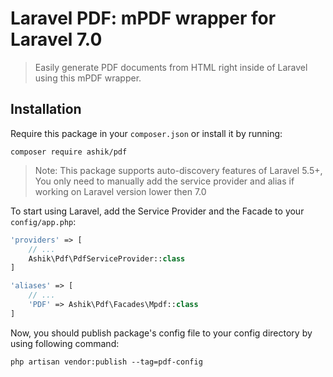 # Laravel PDF: mPDF wrapper for Laravel 7.0

> Easily generate PDF documents from HTML right inside of Laravel using this mPDF wrapper.


## Installation

Require this package in your `composer.json` or install it by running:

```
composer require ashik/pdf
```

> Note: This package supports auto-discovery features of Laravel 5.5+, You only need to manually add the service provider and alias if working on Laravel version lower then 7.0

To start using Laravel, add the Service Provider and the Facade to your `config/app.php`:

```php
'providers' => [
	// ...
	Ashik\Pdf\PdfServiceProvider::class
]
```

```php
'aliases' => [
	// ...
	'PDF' => Ashik\Pdf\Facades\Mpdf::class
]
```

Now, you should publish package's config file to your config directory by using following command:

```
php artisan vendor:publish --tag=pdf-config
```
